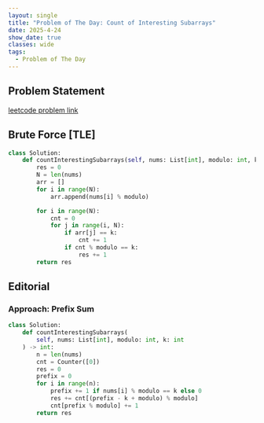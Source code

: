 ```yaml
---
layout: single
title: "Problem of The Day: Count of Interesting Subarrays"
date: 2025-4-24
show_date: true
classes: wide
tags:
  - Problem of The Day
---
```


## Problem Statement

[leetcode problem link](https://leetcode.com/problems/count-of-interesting-subarrays/description/?envType=daily-question&envId=2025-04-25)

## Brute Force [TLE]

```python
class Solution:
    def countInterestingSubarrays(self, nums: List[int], modulo: int, k: int) -> int:
        res = 0
        N = len(nums)
        arr = []
        for i in range(N):
            arr.append(nums[i] % modulo)

        for i in range(N):
            cnt = 0
            for j in range(i, N):
                if arr[j] == k:
                    cnt += 1
                if cnt % modulo == k:
                    res += 1
        return res
```

## Editorial

### Approach: Prefix Sum

```python
class Solution:
    def countInterestingSubarrays(
        self, nums: List[int], modulo: int, k: int
    ) -> int:
        n = len(nums)
        cnt = Counter([0])
        res = 0
        prefix = 0
        for i in range(n):
            prefix += 1 if nums[i] % modulo == k else 0
            res += cnt[(prefix - k + modulo) % modulo]
            cnt[prefix % modulo] += 1
        return res
```
